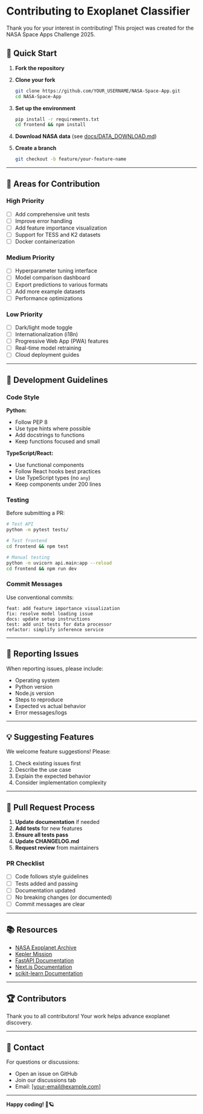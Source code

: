 # Contributing to Exoplanet Classifier

Thank you for your interest in contributing! This project was created for the NASA Space Apps Challenge 2025.

## 🚀 Quick Start

1. **Fork the repository**
2. **Clone your fork**
   ```bash
   git clone https://github.com/YOUR_USERNAME/NASA-Space-App.git
   cd NASA-Space-App
   ```

3. **Set up the environment**
   ```bash
   pip install -r requirements.txt
   cd frontend && npm install
   ```

4. **Download NASA data** (see [docs/DATA_DOWNLOAD.md](docs/DATA_DOWNLOAD.md))

5. **Create a branch**
   ```bash
   git checkout -b feature/your-feature-name
   ```

---

## 🎯 Areas for Contribution

### High Priority
- [ ] Add comprehensive unit tests
- [ ] Improve error handling
- [ ] Add feature importance visualization
- [ ] Support for TESS and K2 datasets
- [ ] Docker containerization

### Medium Priority
- [ ] Hyperparameter tuning interface
- [ ] Model comparison dashboard
- [ ] Export predictions to various formats
- [ ] Add more example datasets
- [ ] Performance optimizations

### Low Priority
- [ ] Dark/light mode toggle
- [ ] Internationalization (i18n)
- [ ] Progressive Web App (PWA) features
- [ ] Real-time model retraining
- [ ] Cloud deployment guides

---

## 📝 Development Guidelines

### Code Style

**Python:**
- Follow PEP 8
- Use type hints where possible
- Add docstrings to functions
- Keep functions focused and small

**TypeScript/React:**
- Use functional components
- Follow React hooks best practices
- Use TypeScript types (no `any`)
- Keep components under 200 lines

### Testing

Before submitting a PR:
```bash
# Test API
python -m pytest tests/

# Test frontend
cd frontend && npm test

# Manual testing
python -m uvicorn api.main:app --reload
cd frontend && npm run dev
```

### Commit Messages

Use conventional commits:
```
feat: add feature importance visualization
fix: resolve model loading issue
docs: update setup instructions
test: add unit tests for data processor
refactor: simplify inference service
```

---

## 🐛 Reporting Issues

When reporting issues, please include:
- Operating system
- Python version
- Node.js version
- Steps to reproduce
- Expected vs actual behavior
- Error messages/logs

---

## 💡 Suggesting Features

We welcome feature suggestions! Please:
1. Check existing issues first
2. Describe the use case
3. Explain the expected behavior
4. Consider implementation complexity

---

## 🔄 Pull Request Process

1. **Update documentation** if needed
2. **Add tests** for new features
3. **Ensure all tests pass**
4. **Update CHANGELOG.md**
5. **Request review** from maintainers

### PR Checklist
- [ ] Code follows style guidelines
- [ ] Tests added and passing
- [ ] Documentation updated
- [ ] No breaking changes (or documented)
- [ ] Commit messages are clear

---

## 📚 Resources

- [NASA Exoplanet Archive](https://exoplanetarchive.ipac.caltech.edu/)
- [Kepler Mission](https://www.nasa.gov/mission_pages/kepler/)
- [FastAPI Documentation](https://fastapi.tiangolo.com/)
- [Next.js Documentation](https://nextjs.org/docs)
- [scikit-learn Documentation](https://scikit-learn.org/)

---

## 🏆 Contributors

Thank you to all contributors! Your work helps advance exoplanet discovery.

---

## 📧 Contact

For questions or discussions:
- Open an issue on GitHub
- Join our discussions tab
- Email: [your-email@example.com]

---

**Happy coding! 🚀🪐**
